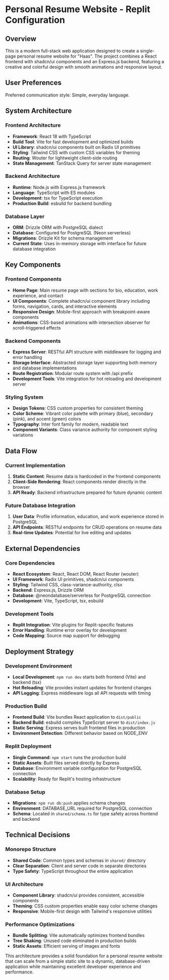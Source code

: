# Personal Resume Website - Replit Configuration

## Overview

This is a modern full-stack web application designed to create a single-page personal resume website for "Haas". The project combines a React frontend with shadcn/ui components and an Express.js backend, featuring a creative and colorful design with smooth animations and responsive layout.

## User Preferences

Preferred communication style: Simple, everyday language.

## System Architecture

### Frontend Architecture
- **Framework**: React 18 with TypeScript
- **Build Tool**: Vite for fast development and optimized builds
- **UI Library**: shadcn/ui components built on Radix UI primitives
- **Styling**: Tailwind CSS with custom CSS variables for theming
- **Routing**: Wouter for lightweight client-side routing
- **State Management**: TanStack Query for server state management

### Backend Architecture
- **Runtime**: Node.js with Express.js framework
- **Language**: TypeScript with ES modules
- **Development**: tsx for TypeScript execution
- **Production Build**: esbuild for backend bundling

### Database Layer
- **ORM**: Drizzle ORM with PostgreSQL dialect
- **Database**: Configured for PostgreSQL (Neon serverless)
- **Migrations**: Drizzle Kit for schema management
- **Current State**: Uses in-memory storage with interface for future database integration

## Key Components

### Frontend Components
- **Home Page**: Main resume page with sections for bio, education, work experience, and contact
- **UI Components**: Complete shadcn/ui component library including forms, navigation, cards, and interactive elements
- **Responsive Design**: Mobile-first approach with breakpoint-aware components
- **Animations**: CSS-based animations with intersection observer for scroll-triggered effects

### Backend Components
- **Express Server**: RESTful API structure with middleware for logging and error handling
- **Storage Interface**: Abstracted storage layer supporting both memory and database implementations
- **Route Registration**: Modular route system with /api prefix
- **Development Tools**: Vite integration for hot reloading and development server

### Styling System
- **Design Tokens**: CSS custom properties for consistent theming
- **Color Scheme**: Vibrant color palette with primary (blue), secondary (pink), and accent (green) colors
- **Typography**: Inter font family for modern, readable text
- **Component Variants**: Class variance authority for component styling variations

## Data Flow

### Current Implementation
1. **Static Content**: Resume data is hardcoded in the frontend components
2. **Client-Side Rendering**: React components render directly in the browser
3. **API Ready**: Backend infrastructure prepared for future dynamic content

### Future Database Integration
1. **User Data**: Profile information, education, and work experience stored in PostgreSQL
2. **API Endpoints**: RESTful endpoints for CRUD operations on resume data
3. **Real-time Updates**: Potential for live editing and updates

## External Dependencies

### Core Dependencies
- **React Ecosystem**: React, React DOM, React Router (wouter)
- **UI Framework**: Radix UI primitives, shadcn/ui components
- **Styling**: Tailwind CSS, class-variance-authority, clsx
- **Backend**: Express.js, Drizzle ORM
- **Database**: @neondatabase/serverless for PostgreSQL connection
- **Development**: Vite, TypeScript, tsx, esbuild

### Development Tools
- **Replit Integration**: Vite plugins for Replit-specific features
- **Error Handling**: Runtime error overlay for development
- **Code Mapping**: Source map support for debugging

## Deployment Strategy

### Development Environment
- **Local Development**: `npm run dev` starts both frontend (Vite) and backend (tsx)
- **Hot Reloading**: Vite provides instant updates for frontend changes
- **API Logging**: Express middleware logs all API requests with timing

### Production Build
- **Frontend Build**: Vite bundles React application to `dist/public`
- **Backend Build**: esbuild compiles TypeScript server to `dist/index.js`
- **Static Serving**: Express serves built frontend files in production
- **Environment Detection**: Different behavior based on NODE_ENV

### Replit Deployment
- **Single Command**: `npm start` runs the production build
- **Static Assets**: Built files served directly by Express
- **Database**: Environment variable configuration for PostgreSQL connection
- **Scalability**: Ready for Replit's hosting infrastructure

### Database Setup
- **Migrations**: `npm run db:push` applies schema changes
- **Environment**: DATABASE_URL required for PostgreSQL connection
- **Schema**: Located in `shared/schema.ts` for type safety across frontend and backend

## Technical Decisions

### Monorepo Structure
- **Shared Code**: Common types and schemas in `shared/` directory
- **Clear Separation**: Client and server code in separate directories
- **Type Safety**: TypeScript throughout the entire application

### UI Architecture
- **Component Library**: shadcn/ui provides consistent, accessible components
- **Theming**: CSS custom properties enable easy color scheme changes
- **Responsive**: Mobile-first design with Tailwind's responsive utilities

### Performance Optimizations
- **Bundle Splitting**: Vite automatically optimizes frontend bundles
- **Tree Shaking**: Unused code eliminated in production builds
- **Static Assets**: Efficient serving of images and fonts

This architecture provides a solid foundation for a personal resume website that can scale from a simple static site to a dynamic, database-driven application while maintaining excellent developer experience and performance.